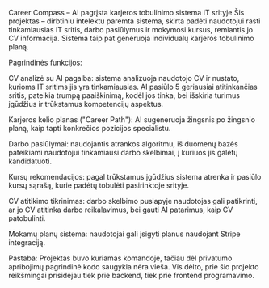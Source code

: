 Career Compass – AI pagrįsta karjeros tobulinimo sistema IT srityje
Šis projektas – dirbtiniu intelektu paremta sistema, skirta padėti naudotojui rasti tinkamiausias IT sritis, darbo pasiūlymus ir mokymosi kursus, remiantis jo CV informacija. Sistema taip pat generuoja individualų karjeros tobulinimo planą.

Pagrindinės funkcijos:

CV analizė su AI pagalba: sistema analizuoja naudotojo CV ir nustato, kurioms IT sritims jis yra tinkamiausias. AI pasiūlo 5 geriausiai atitinkančias sritis, pateikia trumpą paaiškinimą, kodėl jos tinka, bei išskiria turimus įgūdžius ir trūkstamus kompetencijų aspektus.

Karjeros kelio planas ("Career Path"): AI sugeneruoja žingsnis po žingsnio planą, kaip tapti konkrečios pozicijos specialistu.

Darbo pasiūlymai: naudojantis atrankos algoritmu, iš duomenų bazės pateikiami naudotojui tinkamiausi darbo skelbimai, į kuriuos jis galėtų kandidatuoti.

Kursų rekomendacijos: pagal trūkstamus įgūdžius sistema atrenka ir pasiūlo kursų sąrašą, kurie padėtų tobulėti pasirinktoje srityje.

CV atitikimo tikrinimas: darbo skelbimo puslapyje naudotojas gali patikrinti, ar jo CV atitinka darbo reikalavimus, bei gauti AI patarimus, kaip CV patobulinti.

Mokamų planų sistema: naudotojai gali įsigyti planus naudojant Stripe integraciją.


Pastaba: Projektas buvo kuriamas komandoje, tačiau dėl privatumo apribojimų pagrindinė kodo saugykla nėra vieša. Vis dėlto, prie šio projekto reikšmingai prisidėjau tiek prie backend, tiek prie frontend programavimo.

